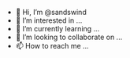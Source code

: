 - 👋 Hi, I’m @sandswind
- 👀 I’m interested in ...
- 🌱 I’m currently learning ...
- 💞️ I’m looking to collaborate on ...
- 📫 How to reach me ...

<!---
sandswind/sandswind is a ✨ special ✨ repository because its `README.md` (this file) appears on your GitHub profile.
You can click the Preview link to take a look at your changes.
--->
